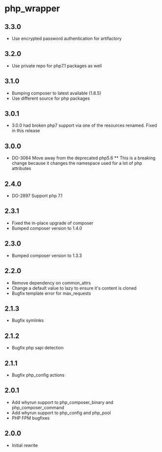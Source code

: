 php\_wrapper
======

3.3.0
-----
* Use encrypted password authentication for artifactory

3.2.0
-----
* Use private repo for php7.1 packages as well

3.1.0
-----
* Bumping composer to latest available (1.8.5)
* Use different source for php packages

3.0.1
-----
* 3.0.0 had broken php7 support via one of the resources renamed. Fixed in this release

3.0.0
-----
* DO-3084 Move away from the deprecated php5.6
** This is a breaking change because it changes the namespace used for a lot of php attributes

2.4.0
-----
* DO-2897 Support php 7.1

2.3.1
-----
* Fixed the in-place upgrade of composer
* Bumped composer version to 1.4.0

2.3.0
-----
* Bumped composer version to 1.3.3

2.2.0
-----
* Remove dependency on common\_attrs
* Change a default value to lazy to ensure it's content is cloned
* Bugfix template error for max\_requests

2.1.3
-----
* Bugfix symlinks

2.1.2
-----
* Bugfix php sapi detection

2.1.1
-----
* Bugfix php\_config actions

2.0.1
-----
* Add whyrun support to php\_composer\_binary and php\_composer\_command
* Add whyrun support to php\_config and php\_pool
* PHP FPM bugfixes

2.0.0
-----
* Initial rewrite
